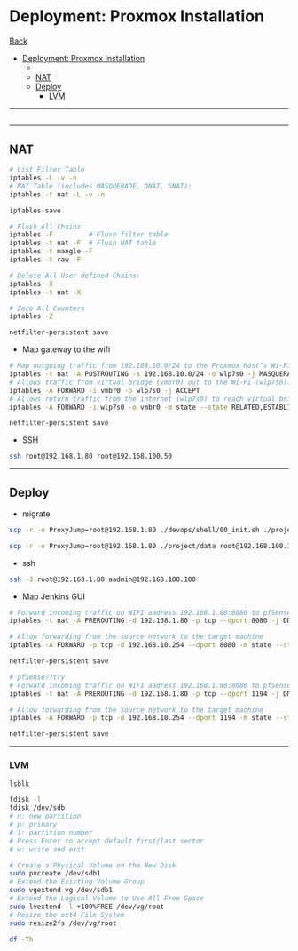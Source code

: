 # Deployment: Proxmox Installation

[Back](../../../README.md)

- [Deployment: Proxmox Installation](#deployment-proxmox-installation)
  - [](#)
  - [NAT](#nat)
  - [Deploy](#deploy)
    - [LVM](#lvm)

---

##

<!-- ```sh
adduser padmin
usermod -aG sudo padmin
passwd padmin
``` -->

---

## NAT

```sh
# List Filter Table
iptables -L -v -n
# NAT Table (includes MASQUERADE, DNAT, SNAT):
iptables -t nat -L -v -n

iptables-save

# Flush All Chains
iptables -F         # Flush filter table
iptables -t nat -F  # Flush NAT table
iptables -t mangle -F
iptables -t raw -F

# Delete All User-defined Chains:
iptables -X
iptables -t nat -X

# Zero All Counters
iptables -Z

netfilter-persistent save
```

- Map gateway to the wifi

```sh
# Map outgoing traffic from 192.168.10.0/24 to the Proxmox host’s Wi-Fi interface (wlp7s0).
iptables -t nat -A POSTROUTING -s 192.168.10.0/24 -o wlp7s0 -j MASQUERADE
# Allows traffic from virtual bridge (vmbr0) out to the Wi-Fi (wlp7s0).
iptables -A FORWARD -i vmbr0 -o wlp7s0 -j ACCEPT
# Allows return traffic from the internet (wlp7s0) to reach virtual bridge (vmbr0)
iptables -A FORWARD -i wlp7s0 -o vmbr0 -m state --state RELATED,ESTABLISHED -j ACCEPT

netfilter-persistent save
```

- SSH

```sh
ssh root@192.168.1.80 root@192.168.100.50
```

---

## Deploy

- migrate

```sh
scp -r -o ProxyJump=root@192.168.1.80 ./devops/shell/00_init.sh ./project/config ./project/env aadmin@192.168.100.100:~

scp -r -o ProxyJump=root@192.168.1.80 ./project/data root@192.168.100.100:/project

```

- ssh

```sh
ssh -J root@192.168.1.80 aadmin@192.168.100.100
```

- Map Jenkins GUI

```sh
# Forward incoming traffic on WIFI aadress 192.168.1.80:8080 to pfSense WAN addresss 192.168.10.100:8080
iptables -t nat -A PREROUTING -d 192.168.1.80 -p tcp --dport 8080 -j DNAT --to-destination 192.168.10.254:8080

# Allow forwarding from the source network to the target machine
iptables -A FORWARD -p tcp -d 192.168.10.254 --dport 8080 -m state --state NEW,ESTABLISHED,RELATED -j ACCEPT

netfilter-persistent save

# pfSense??try
# Forward incoming traffic on WIFI aadress 192.168.1.80:8080 to pfSense WAN addresss 192.168.10.100:8080
iptables -t nat -A PREROUTING -d 192.168.1.80 -p tcp --dport 1194 -j DNAT --to-destination 192.168.10.254:1194

# Allow forwarding from the source network to the target machine
iptables -A FORWARD -p tcp -d 192.168.10.254 --dport 1194 -m state --state NEW,ESTABLISHED,RELATED -j ACCEPT

netfilter-persistent save
```

---

### LVM

```sh
lsblk

fdisk -l
fdisk /dev/sdb
# n: new partition
# p: primary
# 1: partition number
# Press Enter to accept default first/last sector
# w: write and exit

# Create a Physical Volume on the New Disk
sudo pvcreate /dev/sdb1
# Extend the Existing Volume Group
sudo vgextend vg /dev/sdb1
# Extend the Logical Volume to Use All Free Space
sudo lvextend -l +100%FREE /dev/vg/root
# Resize the ext4 File System
sudo resize2fs /dev/vg/root

df -Th 

```